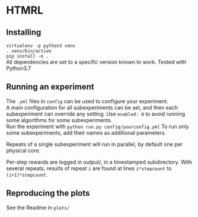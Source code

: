# HTMRL
## Installing
`virtualenv -p python3 venv`  
`. venv/bin/active`  
`pip install -e .`  
All dependencies are set to a specific version known to work. Tested with Python3.7
## Running an experiment
The `.yml` files in `config` can be used  to configure your experiment.  
A main configuration for all subexperiments can be set, and then each subexperiment can override any setting. Use `enabled: 0` to avoid running some algorithms for some subexperiments.  
Run the experiment with `python run.py config/yourconfig.yml` To run only some subexperiments, add their names as additional parameters.  

Repeats of a single subexperiment will run in parallel, by default one per physical core.  

Per-step rewards are logged in output/, in a timestamped subdirectory. With several repeats, results of repeat `i` are found at lines `i*stepcount` to `(i+1)*stepcount`.

## Reproducing the plots
See the Readme in `plots/`
